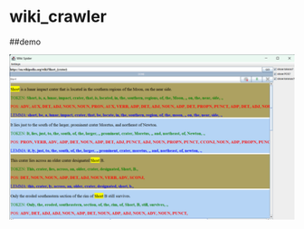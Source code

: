 # wiki_crawler

##demo

![alt text](https://github.com/221294583/wiki_crawler/blob/main/Screenshot%202024-10-04%20144634.png)
